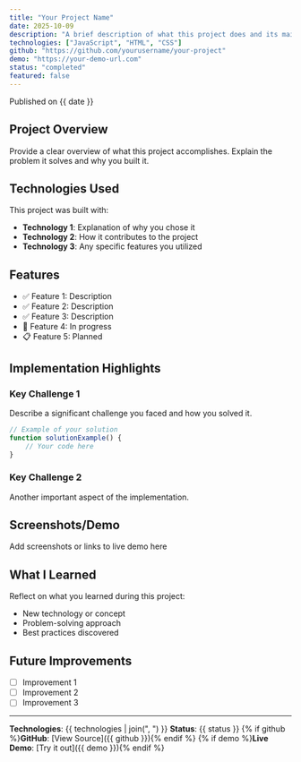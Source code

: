 ```yaml
---
title: "Your Project Name"
date: 2025-10-09
description: "A brief description of what this project does and its main purpose."
technologies: ["JavaScript", "HTML", "CSS"]
github: "https://github.com/yourusername/your-project"
demo: "https://your-demo-url.com"
status: "completed"
featured: false
---
```


Published on {{ date }}

## Project Overview

Provide a clear overview of what this project accomplishes. Explain the problem it solves and why you built it.

## Technologies Used

This project was built with:

- **Technology 1**: Explanation of why you chose it
- **Technology 2**: How it contributes to the project
- **Technology 3**: Any specific features you utilized

## Features

- ✅ Feature 1: Description
- ✅ Feature 2: Description
- ✅ Feature 3: Description
- 🚧 Feature 4: In progress
- 📋 Feature 5: Planned

## Implementation Highlights

### Key Challenge 1

Describe a significant challenge you faced and how you solved it.

```javascript
// Example of your solution
function solutionExample() {
    // Your code here
}
```

### Key Challenge 2

Another important aspect of the implementation.

## Screenshots/Demo

Add screenshots or links to live demo here

## What I Learned

Reflect on what you learned during this project:

- New technology or concept
- Problem-solving approach
- Best practices discovered

## Future Improvements

- [ ] Improvement 1
- [ ] Improvement 2
- [ ] Improvement 3

---

**Technologies**: {{ technologies | join(", ") }}
**Status**: {{ status }}
{% if github %}**GitHub**: [View Source]({{ github }}){% endif %}
{% if demo %}**Live Demo**: [Try it out]({{ demo }}){% endif %}